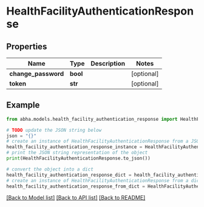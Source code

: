 # HealthFacilityAuthenticationResponse


## Properties

Name | Type | Description | Notes
------------ | ------------- | ------------- | -------------
**change_password** | **bool** |  | [optional] 
**token** | **str** |  | [optional] 

## Example

```python
from abha.models.health_facility_authentication_response import HealthFacilityAuthenticationResponse

# TODO update the JSON string below
json = "{}"
# create an instance of HealthFacilityAuthenticationResponse from a JSON string
health_facility_authentication_response_instance = HealthFacilityAuthenticationResponse.from_json(json)
# print the JSON string representation of the object
print(HealthFacilityAuthenticationResponse.to_json())

# convert the object into a dict
health_facility_authentication_response_dict = health_facility_authentication_response_instance.to_dict()
# create an instance of HealthFacilityAuthenticationResponse from a dict
health_facility_authentication_response_from_dict = HealthFacilityAuthenticationResponse.from_dict(health_facility_authentication_response_dict)
```
[[Back to Model list]](../README.md#documentation-for-models) [[Back to API list]](../README.md#documentation-for-api-endpoints) [[Back to README]](../README.md)



